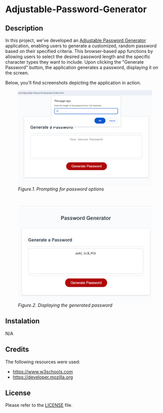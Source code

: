 # Adjustable-Password-Generator

## Description

In this project, we've developed an [Adjustable Password Generator](https://foroughgoudarzi.github.io/Adjustable-Password-Generator/) application, enabling users to generate a customized, random password based on their specified criteria. This browser-based app functions by allowing users to select the desired password length and the specific character types they want to include. Upon clicking the "Generate Password" button, the application generates a password, displaying it on the screen.

Below, you'll find screenshots depicting the application in action.

<figure>
<img src="./images/prompting.png" height="300">
<figcaption><em>Figure.1. Prompting for password options</em></figcaption>
</figure>

<p><br></p>

<figure>
<img src="./images/displaying-password.png" height="300">
<figcaption><em>Figure.2. Displaying the generated password</em></figcaption>
</figure>

## Instalation

N/A

## Credits

The following resources were used:

* https://www.w3schools.com
* https://developer.mozilla.org

## License

Please refer to the [LICENSE](./LICENSE) file.